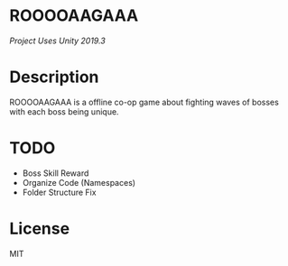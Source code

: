 # ROOOOAAGAAA
*Project Uses Unity 2019.3*

# Description
ROOOOAAGAAA is a offline co-op game about fighting waves of bosses with each boss being unique.

# TODO
 - Boss Skill Reward
 - Organize Code (Namespaces)
 - Folder Structure Fix
 
# License
MIT

